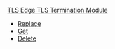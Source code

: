 <!-- Code generated for API Clients. DO NOT EDIT. -->

[TLS Edge TLS Termination Module](#tls-edge-tls-termination-module)

- [Replace](#tls-edge-tls-termination-module/#replace)
- [Get](#tls-edge-tls-termination-module/#get)
- [Delete](#tls-edge-tls-termination-module/#delete)
